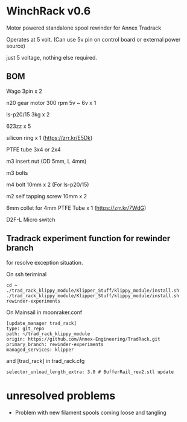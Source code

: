 # WinchRack v0.6
Motor powered standalone spool rewinder for Annex Tradrack

Operates at 5 volt. (Can use 5v pin on control board or external power source)

just 5 voltage, nothing else required.


## BOM

Wago 3pin x 2

n20 gear motor 300 rpm 5v ~ 6v x  1 

ls-p20/15 3kg x 2 

623zz x 5

silicon ring x 1 (https://zrr.kr/E5Dk)

PTFE tube 3x4 or 2x4 

m3 insert nut (OD 5mm, L 4mm)

m3 bolts 

m4 bolt 10mm x 2 (For ls-p20/15)

m2 self tapping screw 10mm x 2

6mm collet for 4mm PTFE Tube x 1 (https://zrr.kr/7WdG)

D2F-L Micro switch 

## Tradrack experiment function for rewinder branch

for resolve exception situation.

On ssh teriminal

```
cd ~
./trad_rack_klippy_module/Klipper_Stuff/klippy_module/install.sh
./trad_rack_klippy_module/Klipper_Stuff/klippy_module/install.sh rewinder-experiments
```

On Mainsail in moonraker.conf

```
[update_manager trad_rack]
type: git_repo
path: ~/trad_rack_klippy_module
origin: https://github.com/Annex-Engineering/TradRack.git
primary_branch: rewinder-experiments
managed_services: klipper
```

and [trad_rack] in trad_rack.cfg

```
selector_unload_length_extra: 3.0 # BufferRail_rev2.stl update
```

# unresolved problems

- Problem with new filament spools coming loose and tangling


